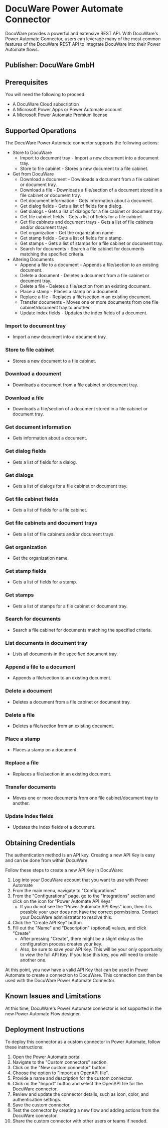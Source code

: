 # DocuWare Power Automate Connector

DocuWare provides a powerful and extensive REST API. With DocuWare's Power Automate Connector, users can leverage many of the most common features of the DocuWare REST API to integrate DocuWare into their Power Automate flows.

## Publisher: DocuWare GmbH

## Prerequisites

You will need the following to proceed:
* A DocuWare Cloud subscription
* A Microsoft Power Apps or Power Automate account
* A Microsoft Power Automate Premium license

## Supported Operations

The DocuWare Power Automate connector supports the following actions:

* Store to DocuWare
  * Import to document tray - Import a new document into a document tray.
  * Store to file cabinet - Stores a new document to a file cabinet.
* Get from DocuWare
  * Download a document - Downloads a document from a file cabinet or document tray.
  * Download a file - Downloads a file/section of a document stored in a file cabinet or document tray.
  * Get document information - Gets information about a document.
  * Get dialog fields - Gets a list of fields for a dialog.
  * Get dialogs - Gets a list of dialogs for a file cabinet or document tray.
  * Get file cabinet fields - Gets a list of fields for a file cabinet.
  * Get file cabinets and document trays - Gets a list of file cabinets and/or document trays.
  * Get organization - Get the organization name.
  * Get stamp fields - Gets a list of fields for a stamp.
  * Get stamps - Gets a list of stamps for a file cabinet or document tray.
  * Search for documents - Search a file cabinet for documents matching the specified criteria.
* Altering Documents
  * Append a file to a document - Appends a file/section to an existing document.
  * Delete a document - Deletes a document from a file cabinet or document tray.
  * Delete a file - Deletes a file/section from an existing document.
  * Place a stamp - Places a stamp on a document.
  * Replace a file - Replaces a file/section in an existing document.
  * Transfer documents - Moves one or more documents from one file cabinet/document tray to another.
  * Update index fields - Updates the index fields of a document.

### Import to document tray
* Import a new document into a document tray.

### Store to file cabinet
* Stores a new document to a file cabinet.

### Download a document
* Downloads a document from a file cabinet or document tray.

### Download a file
* Downloads a file/section of a document stored in a file cabinet or document tray.

### Get document information
* Gets information about a document.

### Get dialog fields
* Gets a list of fields for a dialog.

### Get dialogs
* Gets a list of dialogs for a file cabinet or document tray.

### Get file cabinet fields
* Gets a list of fields for a file cabinet.

### Get file cabinets and document trays
* Gets a list of file cabinets and/or document trays.

### Get organization
* Get the organization name.

### Get stamp fields
* Gets a list of fields for a stamp.

### Get stamps
* Gets a list of stamps for a file cabinet or document tray.

### Search for documents
* Search a file cabinet for documents matching the specified criteria.

### List documents in document tray
* Lists all documents in the specified document tray.

### Append a file to a document
* Appends a file/section to an existing document.

### Delete a document
* Deletes a document from a file cabinet or document tray.

### Delete a file
* Deletes a file/section from an existing document.

### Place a stamp
* Places a stamp on a document.

### Replace a file
* Replaces a file/section in an existing document.

### Transfer documents
* Moves one or more documents from one file cabinet/document tray to another.

### Update index fields
* Updates the index fields of a document.

## Obtaining Credentials
The authentication method is an API key.
Creating a new API Key is easy and can be done from within DocuWare.

Follow these steps to create a new API Key in DocuWare:

1. Log into your DocuWare account that you want to use with Power Automate
2. From the main menu, navigate to "Configurations"
3. From the "Configurations" page, go to the "Integrations" section and click on the icon for "Power Automate API Keys"
   - If you do not see the "Power Automate API Keys" icon, then it is possible your user does not have the correct permissions. Contact your DocuWare administrator to resolve this.
4. Click the "Create API Key" button
5. Fill out the "Name" and "Description" (optional) values, and click "Create"
   - After pressing "Create", there might be a slight delay as the configuration process creates your key.
   - Also, be sure to save your API Key. This will be your only opportunity to view the full API Key. If you lose this key, you will need to create another one.

At this point, you now have a valid API Key that can be used in Power Automate to create a connection to DocuWare. This connection can then be used with the DocuWare Power Automate Connector.

## Known Issues and Limitations

At this time, DocuWare's Power Automate connector is not supported in the new Power Automate Flow designer.

## Deployment Instructions
To deploy this connector as a custom connector in Power Automate, follow these instructions:

1. Open the Power Automate portal.
2. Navigate to the "Custom connectors" section.
3. Click on the "New custom connector" button.
4. Choose the option to "Import an OpenAPI file".
5. Provide a name and description for the custom connector.
6. Click on the "Import" button and select the OpenAPI file for the DocuWare connector.
7. Review and update the connector details, such as icon, color, and authentication settings.
8. Save the custom connector.
9. Test the connector by creating a new flow and adding actions from the DocuWare connector.
10. Share the custom connector with other users or teams if needed.